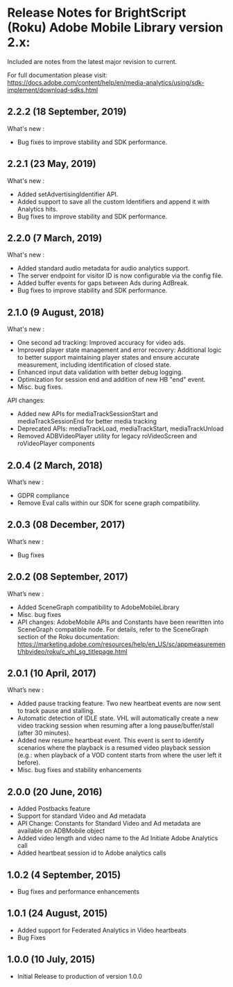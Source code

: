 # Release Notes for BrightScript (Roku) Adobe Mobile Library version 2.x:

Included are notes from the latest major revision to current.

For full documentation please visit:
https://docs.adobe.com/content/help/en/media-analytics/using/sdk-implement/download-sdks.html

## 2.2.2 (18 September, 2019)
What's new :
- Bug fixes to improve stability and SDK performance.

## 2.2.1 (23 May, 2019)
What's new :
- Added setAdvertisingIdentifier API.
- Added support to save all the custom Identifiers and append it with Analytics hits.
- Bug fixes to improve stability and SDK performance.

## 2.2.0 (7 March, 2019)
What's new :
- Added standard audio metadata for audio analytics support.
- The server endpoint for visitor ID is now configurable via the config file.
- Added buffer events for gaps between Ads during AdBreak.
- Bug fixes to improve stability and SDK performance.

## 2.1.0 (9 August, 2018)
What's new :
- One second ad tracking: Improved accuracy for video ads.
- Improved player state management and error recovery: Additional logic to better support maintaining player states and ensure accurate measurement, including identification of closed state.
- Enhanced input data validation with better debug logging.
- Optimization for session end and addition of new HB "end" event.
- Misc. bug fixes.

API changes:
- Added new APIs for mediaTrackSessionStart and mediaTrackSessionEnd for better media tracking
- Deprecated APIs: mediaTrackLoad, mediaTrackStart, mediaTrackUnload
- Removed ADBVideoPlayer utility for legacy roVideoScreen and roVideoPlayer components

## 2.0.4 (2 March, 2018)
What’s new :
- GDPR compliance
- Remove Eval calls within our SDK for scene graph compatibility.

## 2.0.3 (08 December, 2017)
What’s new :
- Bug fixes

## 2.0.2 (08 September, 2017)
What’s new :
- Added SceneGraph compatibility to AdobeMobileLibrary
- Misc. bug fixes
- API changes: AdobeMobile APIs and Constants have been rewritten into SceneGraph compatible node. For details, refer to the SceneGraph section of the Roku documentation: https://marketing.adobe.com/resources/help/en_US/sc/appmeasurement/hbvideo/roku/c_vhl_sg_titlepage.html

## 2.0.1 (10 April, 2017)
What’s new :
- Added pause tracking feature. Two new heartbeat events are now sent to track pause and stalling.
- Automatic detection of IDLE state. VHL will automatically create a new video tracking session when resuming after a long pause/buffer/stall (after 30 minutes).
- Added new resume heartbeat event. This event is sent to identify scenarios where the playback is a resumed video playback session (e.g.: when playback of a VOD content starts from where the user left it before).
- Misc. bug fixes and stability enhancements


## 2.0.0 (20 June, 2016)
- Added Postbacks feature
- Support for standard Video and Ad metadata
- API Change: Constants for Standard Video and Ad metadata are available on ADBMobile object
- Added video length and video name to the Ad Initiate Adobe Analytics call
- Added heartbeat session id to Adobe analytics calls

## 1.0.2 (4 September, 2015)
- Bug fixes and performance enhancements

## 1.0.1 (24 August, 2015)
- Added support for Federated Analytics in Video heartbeats
- Bug Fixes

## 1.0.0 (10 July, 2015)
- Initial Release to production of version 1.0.0
